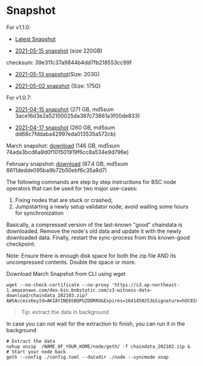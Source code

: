 # Snapshot

For v1.1.0:

* [Latest Snapshot](https://github.com/binance-chain/bsc-snapshots)

* [2021-05-15 snapshot](https://s3.ap-northeast-1.amazonaws.com/dex-bin.bnbstatic.com/geth-20210515.zip?AWSAccessKeyId=AKIAYINE6SBQPUZDDRRO&Expires=1623905351&Signature=w1hPMeDxB68aJ2qUM74YbUufCPo%3D) (size 220GB)

checksum: 39e311c37a9844b4dd7fb218553cc99f

* [2021-05-13 snapshot](https://s3.ap-northeast-1.amazonaws.com/dex-bin.bnbstatic.com/geth-20210513.zip?AWSAccessKeyId=AKIAYINE6SBQPUZDDRRO&Expires=1623567762&Signature=1SJt28tOgUCBdOg4Z7BcK0RkjpE%3D)(Size: 203G)

* [2021-05-02 snapshot](https://s3.ap-northeast-1.amazonaws.com/dex-bin.bnbstatic.com/geth.zip?AWSAccessKeyId=AKIAYINE6SBQPUZDDRRO&Expires=1646568179&Signature=DaVl4clXyVS%2F65GEUHTqWOfD2DA%3D) (Size: 175G)

For v1.0.7:

* [2021-04-15 snapshot](https://s3.ap-northeast-1.amazonaws.com/dex-bin.bnbstatic.com/s3-witness-data-download/chaindata-2021-04-15.zip?AWSAccessKeyId=AKIAYINE6SBQPUZDDRRO&Expires=1644459350&Signature=a4vfmga8%2BRwNZl3boisIMEdSWbA%3D) (271 GB, md5sum 3ace16d3e2a52100025da387c73861a3f00de833)

* [2021-04-17  snapshot](https://binance-smart-chain-snapshot.s3.amazonaws.com/snap.tar.gz ) (260 GB, md5sum dd68c7fddaba42997eda013535a572cb)


March snapshot:  [download](https://s3.ap-northeast-1.amazonaws.com/dex-bin.bnbstatic.com/s3-witness-data-download/chaindata_202103.zip?AWSAccessKeyId=AKIAYINE6SBQPUZDDRRO&Expires=1641450253&Signature=hOC8I8HSpCOytlYMVQwKRc5oUaI%3D) (146 GB, md5sum 74ada3bcd6a9d0f101501919f6cc8a534e9d796e)

February snapshot: [download](https://s3.ap-northeast-1.amazonaws.com/dex-bin.bnbstatic.com/s3-witness-data-download/chaindata_202102.zip?AWSAccessKeyId=AKIAYINE6SBQPUZDDRRO&Expires=1640142393&Signature=aIiUN%2BJLmFKXkAAc%2BE6xHCW3b14%3D) (87.4 GB, md5sum 6611dedde095ba9b72b50ebf6c35a8d7)


The following commands are step by step instructions for BSC node operators that can be used for two major use-cases:

1. Fixing nodes that are stuck or crashed;
2. Jumpstarting a newly setup validator node; avoid waiting some hours for synchronization

Basically, a compressed version of the last-known "good" chaindata is downloaded. Remove the node's old data and update it with the newly downloaded data. Finally, restart the sync-process from this known-good checkpoint.


Note: Ensure there is enough disk space for both the zip file AND its uncompressed contents. Double the space or more.

Download March Snapshot from CLI using wget

```
wget --no-check-certificate --no-proxy 'https://s3.ap-northeast-1.amazonaws.com/dex-bin.bnbstatic.com/s3-witness-data-download/chaindata_202103.zip?AWSAccessKeyId=AKIAYINE6SBQPUZDDRRO&Expires=1641450253&Signature=hOC8I8HSpCOytlYMVQwKRc5oUaI%3D'
```

> Tip: extract the data in background

In case you can not wait for the extraction to finish, you can run it in the background

```
# Extract the data
nohup unzip  /NAME_OF_YOUR_HOME/node/geth/ -f chaindata_202102.zip &
# Start your node back
geth --config ./config.toml --datadir ./node --syncmode snap
```
